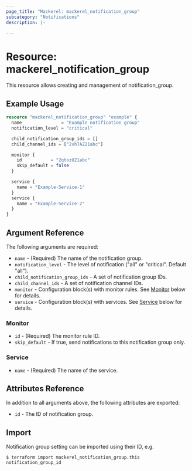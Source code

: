 ```yaml
---
page_title: "Mackerel: mackerel_notification_group"
subcategory: "Notifications"
description: |-

---
```


# Resource: mackerel_notification_group

This resource allows creating and management of notification_group.

## Example Usage

```terraform
resource "mackerel_notification_group" "example" {
  name               = "Example notification group"
  notification_level = "critical"

  child_notification_group_ids = []
  child_channel_ids = ["2vh7AZ21abc"]

  monitor {
    id           = "2qtozU21abc"
    skip_default = false
  }

  service {
    name = "Example-Service-1"
  }
  service {
    name = "Example-Service-2"
  }
}
```

## Argument Reference

The following arguments are required:

* `name` - (Required) The name of the notification group.
* `notification_level` - The level of notification ("all" or "critical". Default "all").
* `child_notification_group_ids` - A set of notification group IDs.
* `child_channel_ids` -  A set of notification channel IDs.
* `monitor` - Configuration block(s) with monitor rules. See [Monitor](#monitor) below for details.
* `service` - Configuration block(s) with services. See [Service](#service) below for details.

### Monitor

* `id` - (Required) The monitor rule ID.
* `skip_default` - If true, send notifications to this notification group only.

### Service

* `name` - (Required) The name of the service.

## Attributes Reference

In addition to all arguments above, the following attributes are exported:

* `id` - The ID of notification group.

## Import

Notification group setting can be imported using their ID, e.g.

```
$ terraform import mackerel_notification_group.this notification_group_id
```

